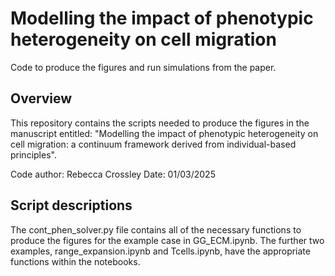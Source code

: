 # Modelling the impact of phenotypic heterogeneity on cell migration
Code to produce the figures and run simulations from the paper. 

## Overview 

This repository contains the scripts needed to produce the figures in the manuscript entitled: "Modelling the impact of phenotypic heterogeneity on cell migration: a continuum framework derived from individual-based principles".

Code author: Rebecca Crossley 
Date: 01/03/2025

## Script descriptions 

The cont_phen_solver.py file contains all of the necessary functions to produce the figures for the example case in GG_ECM.ipynb.
The further two examples, range_expansion.ipynb and Tcells.ipynb, have the appropriate functions within the notebooks.
